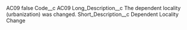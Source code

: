 <?xml version="1.0" encoding="UTF-8"?>
<CustomMetadata xmlns="http://soap.sforce.com/2006/04/metadata" xmlns:xsi="http://www.w3.org/2001/XMLSchema-instance" xmlns:xsd="http://www.w3.org/2001/XMLSchema">
    <label>AC09</label>
    <protected>false</protected>
    <values>
        <field>Code__c</field>
        <value xsi:type="xsd:string">AC09</value>
    </values>
    <values>
        <field>Long_Description__c</field>
        <value xsi:type="xsd:string">The dependent locality (urbanization) was changed.</value>
    </values>
    <values>
        <field>Short_Description__c</field>
        <value xsi:type="xsd:string">Dependent Locality Change</value>
    </values>
</CustomMetadata>

